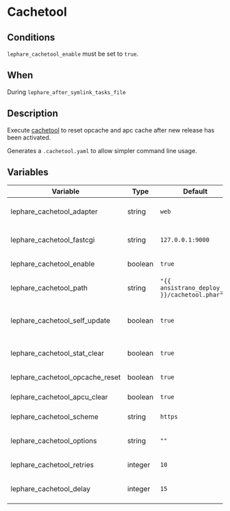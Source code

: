 # Cachetool

## Conditions

`lephare_cachetool_enable` must be set to  `true`.

## When

During `lephare_after_symlink_tasks_file`

## Description

Execute [cachetool](https://github.com/gordalina/cachetool) to reset opcache and apc cache after new release has been activated.

Generates a `.cachetool.yaml` to allow simpler command line usage.

## Variables

| Variable                        | Type    | Default                                       | Description                      |
|---------------------------------|---------|-----------------------------------------------|----------------------------------|
| lephare_cachetool_adapter       | string  | `web`                                         | web or fastcgi or cli            |
| lephare_cachetool_fastcgi       | string  | `127.0.0.1:9000`                              | only if adatper is fastcgi       |
| lephare_cachetool_enable        | boolean | `true`                                        | Enable cachetool                 |
| lephare_cachetool_path          | string  | `"{{ ansistrano_deploy_to }}/cachetool.phar"` | Path of the cachetool executable |
| lephare_cachetool_self_update   | boolean | `true`                                        | Allows cachetool to self-update  |
| lephare_cachetool_stat_clear    | boolean | `true`                                        | Clear filesystem stats           |
| lephare_cachetool_opcache_reset | boolean | `true`                                        | Clear opcache                    |
| lephare_cachetool_apcu_clear    | boolean | `true`                                        | Clear APCu cache                 |
| lephare_cachetool_scheme        | string  | `https`                                       | Use HTTP or HTTPS                |
| lephare_cachetool_options       | string  | `""`                                          | Arbitrary option to use          |
| lephare_cachetool_retries       | integer | `10`                                          | Number of retries                |
| lephare_cachetool_delay         | integer | `15`                                          | Delay between retries            |

